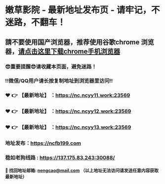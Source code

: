 # 嫩草影院 - 最新地址发布页 - 请牢记，不迷路，不翻车！

## 請不要使用国产浏览器，推荐使用谷歌chrome 浏览器，<a href = "https://www.google.cn/chrome/">请点击这里下载chrome手机浏览器</a>

### :sunglasses:重要提醒:sunglasses:请收藏本页面，避免迷路！
### ‼️微信/QQ用户请长按复制地址到浏览器里访问‼️

### :heart: :point_right: 【最新地址】 ：https://nc.ncyy11.work:23569
### :heart: :point_right: 【最新地址】 ：https://nc.ncyy12.work:23569
### :heart: :point_right: 【最新地址】 ：https://nc.ncyy13.work:23569

### 地址发布：https://ncfb199.com
### 稳如老狗线路 :  https://137.175.83.243:30088/

#### :e-mail: __找回地址邮箱: nengcao@mail.com （以上地址无法访问请发送任意内容获取最新地址）__
